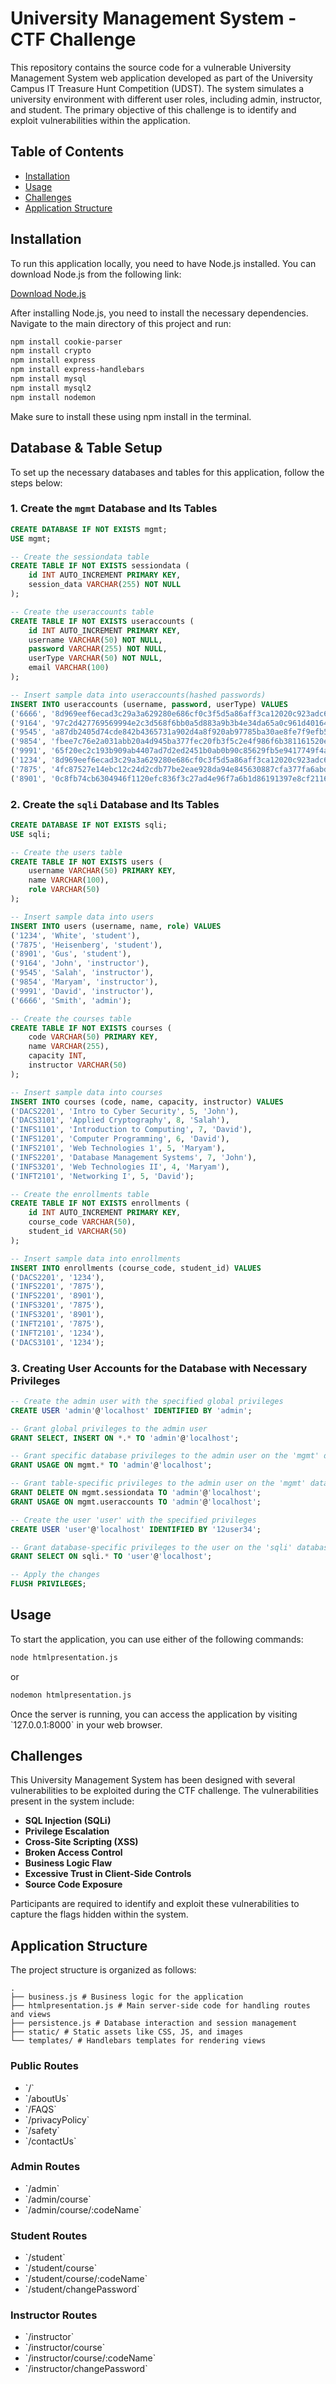 
# University Management System - CTF Challenge

This repository contains the source code for a vulnerable University Management System web application developed as part of the University Campus IT Treasure Hunt Competition (UDST). The system simulates a university environment with different user roles, including admin, instructor, and student. The primary objective of this challenge is to identify and exploit vulnerabilities within the application.

## Table of Contents
- [Installation](#installation)
- [Usage](#usage)
- [Challenges](#challenges)
- [Application Structure](#application-structure)

## Installation

To run this application locally, you need to have Node.js installed. You can download Node.js from the following link:

[Download Node.js](https://nodejs.org/en/download/prebuilt-installer)

After installing Node.js, you need to install the necessary dependencies. Navigate to the main directory of this project and run:

```bash
npm install cookie-parser
npm install crypto
npm install express
npm install express-handlebars
npm install mysql
npm install mysql2
npm install nodemon
```

Make sure to install these using npm install in the terminal.

## Database & Table Setup

To set up the necessary databases and tables for this application, follow the steps below:

### 1. Create the `mgmt` Database and Its Tables

```sql
CREATE DATABASE IF NOT EXISTS mgmt;
USE mgmt;

-- Create the sessiondata table
CREATE TABLE IF NOT EXISTS sessiondata (
    id INT AUTO_INCREMENT PRIMARY KEY,
    session_data VARCHAR(255) NOT NULL
);

-- Create the useraccounts table
CREATE TABLE IF NOT EXISTS useraccounts (
    id INT AUTO_INCREMENT PRIMARY KEY,
    username VARCHAR(50) NOT NULL,
    password VARCHAR(255) NOT NULL,
    userType VARCHAR(50) NOT NULL,
    email VARCHAR(100)
);

-- Insert sample data into useraccounts(hashed passwords)
INSERT INTO useraccounts (username, password, userType) VALUES
('6666', '8d969eef6ecad3c29a3a629280e686cf0c3f5d5a86aff3ca12020c923adc6c92', 'admin'),
('9164', '97c2d427769569994e2c3d568f6bb0a5d883a9b3b4e34da65a0c961d401641c', 'instructor'),
('9545', 'a87db2405d74cde842b4365731a902d4a8f920ab97785ba30ae8fe7f9efb5bf', 'instructor'),
('9854', 'fbee7c76e2a031abb20a4d945ba377fec20fb3f5c2e4f986f6b381161520ee4', 'instructor'),
('9991', '65f20ec2c193b909ab4407ad7d2ed2451b0ab0b90c85629fb5e9417749f4ab9f', 'instructor'),
('1234', '8d969eef6ecad3c29a3a629280e686cf0c3f5d5a86aff3ca12020c923adc6c92', 'student'),
('7875', '4fc87527e14ebc12c24d2cdb77be2eae928da94e845630887cfa377fa6abd429', 'student'),
('8901', '0c8fb74cb6304946f1120efc836f3c27ad4e96f7a6b1d86191397e8cf2116a08', 'student');
```

### 2. Create the `sqli` Database and Its Tables

```sql
CREATE DATABASE IF NOT EXISTS sqli;
USE sqli;

-- Create the users table
CREATE TABLE IF NOT EXISTS users (
    username VARCHAR(50) PRIMARY KEY,
    name VARCHAR(100),
    role VARCHAR(50)
);

-- Insert sample data into users
INSERT INTO users (username, name, role) VALUES
('1234', 'White', 'student'),
('7875', 'Heisenberg', 'student'),
('8901', 'Gus', 'student'),
('9164', 'John', 'instructor'),
('9545', 'Salah', 'instructor'),
('9854', 'Maryam', 'instructor'),
('9991', 'David', 'instructor'),
('6666', 'Smith', 'admin');

-- Create the courses table
CREATE TABLE IF NOT EXISTS courses (
    code VARCHAR(50) PRIMARY KEY,
    name VARCHAR(255),
    capacity INT,
    instructor VARCHAR(50)
);

-- Insert sample data into courses
INSERT INTO courses (code, name, capacity, instructor) VALUES
('DACS2201', 'Intro to Cyber Security', 5, 'John'),
('DACS3101', 'Applied Cryptography', 8, 'Salah'),
('INFS1101', 'Introduction to Computing', 7, 'David'),
('INFS1201', 'Computer Programming', 6, 'David'),
('INFS2101', 'Web Technologies 1', 5, 'Maryam'),
('INFS2201', 'Database Management Systems', 7, 'John'),
('INFS3201', 'Web Technologies II', 4, 'Maryam'),
('INFT2101', 'Networking I', 5, 'David');

-- Create the enrollments table
CREATE TABLE IF NOT EXISTS enrollments (
    id INT AUTO_INCREMENT PRIMARY KEY,
    course_code VARCHAR(50),
    student_id VARCHAR(50)
);

-- Insert sample data into enrollments
INSERT INTO enrollments (course_code, student_id) VALUES
('DACS2201', '1234'),
('INFS2201', '7875'),
('INFS2201', '8901'),
('INFS3201', '7875'),
('INFS3201', '8901'),
('INFT2101', '7875'),
('INFT2101', '1234'),
('DACS3101', '1234');
```
### 3. Creating User Accounts for the Database with Necessary Privileges
```sql
-- Create the admin user with the specified global privileges
CREATE USER 'admin'@'localhost' IDENTIFIED BY 'admin';

-- Grant global privileges to the admin user
GRANT SELECT, INSERT ON *.* TO 'admin'@'localhost';

-- Grant specific database privileges to the admin user on the 'mgmt' database
GRANT USAGE ON mgmt.* TO 'admin'@'localhost';

-- Grant table-specific privileges to the admin user on the 'mgmt' database
GRANT DELETE ON mgmt.sessiondata TO 'admin'@'localhost';
GRANT USAGE ON mgmt.useraccounts TO 'admin'@'localhost';

-- Create the user 'user' with the specified privileges
CREATE USER 'user'@'localhost' IDENTIFIED BY '12user34';

-- Grant database-specific privileges to the user on the 'sqli' database
GRANT SELECT ON sqli.* TO 'user'@'localhost';

-- Apply the changes
FLUSH PRIVILEGES;
```

## Usage

To start the application, you can use either of the following commands:

```bash
node htmlpresentation.js
```

or

```bash
nodemon htmlpresentation.js
```

Once the server is running, you can access the application by visiting \`127.0.0.1:8000\` in your web browser.

## Challenges

This University Management System has been designed with several vulnerabilities to be exploited during the CTF challenge. The vulnerabilities present in the system include:

- **SQL Injection (SQLi)**
- **Privilege Escalation**
- **Cross-Site Scripting (XSS)**
- **Broken Access Control**
- **Business Logic Flaw**
- **Excessive Trust in Client-Side Controls**
- **Source Code Exposure**

Participants are required to identify and exploit these vulnerabilities to capture the flags hidden within the system.

## Application Structure

The project structure is organized as follows:

    . 
    ├── business.js # Business logic for the application 
    ├── htmlpresentation.js # Main server-side code for handling routes and views 
    ├── persistence.js # Database interaction and session management 
    ├── static/ # Static assets like CSS, JS, and images 
    └── templates/ # Handlebars templates for rendering views

### Public Routes
- \`/\`
- \`/aboutUs\`
- \`/FAQS\`
- \`/privacyPolicy\`
- \`/safety\`
- \`/contactUs\`

### Admin Routes
- \`/admin\`
- \`/admin/course\`
- \`/admin/course/:codeName\`

### Student Routes
- \`/student\`
- \`/student/course\`
- \`/student/course/:codeName\`
- \`/student/changePassword\`

### Instructor Routes
- \`/instructor\`
- \`/instructor/course\`
- \`/instructor/course/:codeName\`
- \`/instructor/changePassword\`

